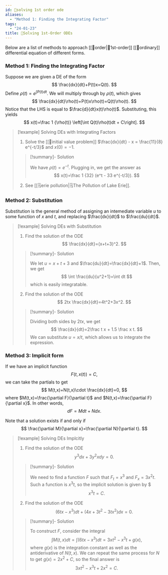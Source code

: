 ```yaml
---
id: 📙solving 1st order ode
aliases:
  - "Method 1: Finding the Integrating Factor"
tags:
  - "24-01-23"
title: 📙Solving 1st-Order ODEs
---
```


Below are a list of methods to approach [[📘order|📘1st-order]] [[📘ordinary]] differential equation of different forms. 

### Method 1: Finding the Integrating Factor

Suppose we are given a DE of the form 
$$
\frac{dx}{dt}+P(t)x=Q(t).
$$
Define $\rho(t)=e^{\int P(t)dt}$. We will multiply through by $\rho(t)$, which gives
$$
\frac{dx}{dt}\rho(t)+P(t)x\rho(t)=Q(t)\rho(t).
$$
Notice that the LHS is equal to $\frac{d}{dt}x(t)\rho(t)$. Substituting, this yields
$$
x(t)=\frac 1 {\rho(t)} \left[\int Q(t)\rho(t)dt + C\right].
$$

> [!example] Solving DEs with Integrating Factors
> 
> 1. Solve the [[📘initial value problem]] $\frac{dx}{dt} - x = \frac{11}{8} e^{-t/3}$ and $x(0)=-1$.
> > [!summary]- Solution
> >
> > We have $\rho(t)=e^{-t}$. Plugging in, we get the answer as 
> > $$
> > x(t)=\frac 1 {32} (e^t - 33 e^{-t/3}).
> > $$
>
> 2. See [[🗒️erie pollution|🗒️The Pollution of Lake Erie]].

### Method 2: Substitution

Substitution is the general method of assigning an intemediate variable $u$ to some function of $x$ and $t$, and replacing $\frac{dx}{dt}$ to $\frac{du}{dt}$. 

> [!example] Solving DEs with Substitution
>
> 1. Find the solution of the ODE 
> $$
> \frac{dx}{dt}=(x+t+3)^2.
> $$
> > [!summary]- Solution
> >
> > We let $u=x+t+3$ and $\frac{du}{dt}=\frac{dx}{dt}+1$. Then, we get 
> > $$
> > \int \frac{du}{u^2+1}=\int dt
> > $$
> > which is easily integratable. 
> 
> 2. Find the solution of the ODE
> $$
> 2tx \frac{dx}{dt}=4t^2+3x^2.
> $$ 
> > [!summary]- Solution
> > 
> > Dividing both sides by $2tx$, we get 
> > $$
> > \frac{dx}{dt}=2\frac t x + 1.5 \frac x t.
> > $$
> > We can substitute $u=x/t$, which allows us to integrate the expression.

### Method 3: Implicit form

If we have an implicit function 
$$
F(t, x(t))=C,
$$
we can take the partials to get 
$$
M(t,x)+N(t,x)\cdot \frac{dx}{dt}=0,
$$
where $M(t,x)=\frac{\partial F}{\partial t}$ and $N(t,x)=\frac{\partial F}{\partial x}$. In other words, 
$$
dF=Mdt+Ndx.
$$

Note that a solution exists if and only if
$$
\frac{\partial M}{\partial x}=\frac{\partial N}{\partial t}.
$$

> [!example] Solving DEs Implcitly
> 
> 1. Find the solution of the ODE 
> $$
> y^3dx+3y^2xdy=0.
> $$
> 
> > [!summary]- Solution
> > 
> > We need to find a function $F$ such that $F_t=x^3$ and $F_x=3x^2t$. Such a function is $x^3t$, so the implicit solution is given by $
> > $$
> > x^3t=C.
> > $$
> 
> 2. Find the solution of the ODE 
> $$
> (6tx-x^3)dt+(4x+3t^2-3tx^2)dx=0.
> $$
> > [!summary]- Solution 
> > 
> > To construct $F$, consider the integral 
> > $$
> > \int M(t, x) dt = \int(6tx-x^3)dt= 3xt^2-x^3t+g(x),
> > $$
> > where $g(x)$ is the integration constant as well as the antiderivative of $N(t, x)$. We can repeat the same process for $N$ to get $g(x)=2x^2+C$, so the final answer is 
> > $$ 
> > 3xt^2-x^3t+2x^2=C.
> > $$

